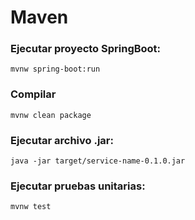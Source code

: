 # Maven

### Ejecutar proyecto SpringBoot: 
```shell script
mvnw spring-boot:run
```

### Compilar
```shell script
mvnw clean package
```

### Ejecutar archivo .jar: 
```shell script
java -jar target/service-name-0.1.0.jar
```

### Ejecutar pruebas unitarias: 
```shell script
mvnw test
```
